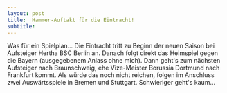 ```yaml
---
layout: post
title:  Hammer-Auftakt für die Eintracht!
subtitle:  
---
```


Was für ein Spielplan... Die Eintracht tritt zu Beginn der neuen Saison bei Aufsteiger Hertha BSC Berlin an. Danach folgt direkt das Heimspiel gegen die Bayern (ausgegebenem Anlass ohne mich). Dann geht's zum nächsten Aufsteiger nach Braunschweig, ehe Vize-Meister Borussia Dortmund nach Frankfurt kommt. Als würde das noch nicht reichen, folgen im Anschluss zwei Auswärtsspiele in Bremen und Stuttgart. Schwieriger geht's kaum...


